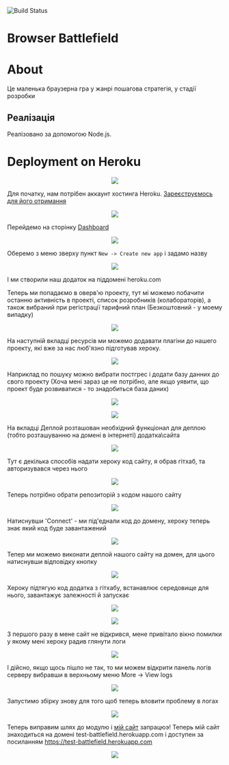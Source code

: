 ![Build Status](https://travis-ci.com/VladislavBryl/Deployment-on-Heroku.svg?branch=main)
# Browser Battlefield

# About

Це маленька браузерна гра у жанрі пошагова стратегія, у стадії розробки

## Реалізація

Реалізовано за допомогою Node.js.

# Deployment on Heroku

<p align="center">
  <img src="https://user-images.githubusercontent.com/37350375/113612015-1f0e5280-9604-11eb-83b6-925f444367da.png">
</p>

Для початку, нам потрібен аккаунт хостинга Heroku. [Зареєструємось для його отримання](heroku.com)
<p align="center">
  <img src="https://user-images.githubusercontent.com/54996000/117588852-7b462400-b126-11eb-9902-b0aa924ac607.png">
</p>

Перейдемо на сторінку [Dashboard](https://dashboard.heroku.com)
<p align="center">
  <img src="https://user-images.githubusercontent.com/37350375/113612574-e1f69000-9604-11eb-8a71-c9db5f189bee.png">
</p>

Оберемо з меню зверху пункт `New -> Create new app` і задамо назву
<p align="center">
  <img src="https://user-images.githubusercontent.com/54996000/117589221-94e86b00-b128-11eb-92a6-056a3831ff2e.png">
</p>

І ми створили наш додаток на піддомені heroku.com

Теперь ми попадаємо в оверв'ю проекту, тут мі можемо побачити останню активність в проекті, список розробників (колабораторів), а також вибраний при регістрації тарифний план (Безкоштовний - у моему випадку)
<p align="center">
  <img src="https://user-images.githubusercontent.com/54996000/117589369-4daeaa00-b129-11eb-8ef4-61543ebb7e11.png">
</p>

На наступній вкладці ресурсів ми можемо додавати плагіни до нашего проекту, які вже за нас люб'язно підготував хероку.
<p align="center">
  <img src="https://user-images.githubusercontent.com/54996000/117589475-0543bc00-b12a-11eb-97b6-6b5888a9807a.png">
</p>

Наприклад по пошуку можно вибрати постгрес і додати базу данних до свого проекту (Хоча мені зараз це не потрібно, але якщо уявити, що проект буде розвиватися - то знадобиться база даних)
<p align="center">
  <img src="https://user-images.githubusercontent.com/54996000/117589504-273d3e80-b12a-11eb-935c-62dd097e752a.png">
</p>
<p align="center">
  <img src="https://user-images.githubusercontent.com/54996000/117589505-2e644c80-b12a-11eb-8ddf-e9b0318896cf.png">
</p>

На вкладці Деплой розташован необхідний функціонал для деплою (тобто розташуванню на домені в інтернеті) додатка\сайта

<p align="center">
  <img src="https://user-images.githubusercontent.com/54996000/117589630-fe697900-b12a-11eb-9402-f4a1d26db31c.png">
</p>

Тут є декілька способів надати хероку код сайту, я обрав гітхаб, та авторизувався через нього
<p align="center">
  <img src="https://user-images.githubusercontent.com/54996000/117589669-425c7e00-b12b-11eb-8259-3c4ef02f8f44.png">
</p>

Теперь потрібно обрати репозиторій з кодом нашого сайту
<p align="center">
  <img src="https://user-images.githubusercontent.com/54996000/117589690-69b34b00-b12b-11eb-864b-7e25ab0c4040.png">
</p>

Натиснувши 'Connect' - ми під'еднали код до домену, хероку теперь знає який код буде завантажений

<p align="center">
  <img src="https://user-images.githubusercontent.com/54996000/117590421-ad0fb880-b12f-11eb-935c-67bff8038e75.png">
</p>

Тепер ми можемо виконати деплой нашого сайту на домен, для цього натиснувши відповідку кнопку
<p align="center">
  <img src="https://user-images.githubusercontent.com/54996000/117590445-c44ea600-b12f-11eb-8957-b7ede847cb09.png">
</p>

Хероку підтягую код додатка з гітхабу, встанавлює середовище для нього, завантажує залежності й запускає
<p align="center">
  <img src="https://user-images.githubusercontent.com/54996000/117590476-de888400-b12f-11eb-918b-dc6a9a36deb5.png">
</p>
<p align="center">
  <img src="https://user-images.githubusercontent.com/54996000/117590493-f5c77180-b12f-11eb-90b6-7e8bab85d450.png">
</p>

З першого разу в мене сайт не відкрився, мене привітало вікно помилки у якому мені хероку радив глянути логи
<p align="center">
  <img src="https://user-images.githubusercontent.com/54996000/117590654-d41aba00-b130-11eb-98e7-76be1ec23e5b.png">
</p>

І дійсно, якщо щось пішло не так, то ми можем відкрити панель логів серверу вибравши в верхньому меню More -> View logs
<p align="center">
  <img src="https://user-images.githubusercontent.com/54996000/117590572-75edd700-b130-11eb-9aac-6a79893bd5d8.png">
</p>
Запустимо збірку знову для того щоб теперь вловити проблему в логах
<p align="center">
  <img src="https://user-images.githubusercontent.com/54996000/117590556-62427080-b130-11eb-94bc-868645a3dd16.png">
</p>

Теперь виправим шлях до модулю і [мій сайт](https://test-battlefield.herokuapp.com) запрацюэ!
Теперь мій сайт знаходиться на домені test-battlefield.herokuapp.com і доступен за посиланням https://test-battlefield.herokuapp.com
<p align="center">
  <img src="https://user-images.githubusercontent.com/54996000/117591828-74bfa880-b136-11eb-9064-7d2dbb49040a.png">
</p>
